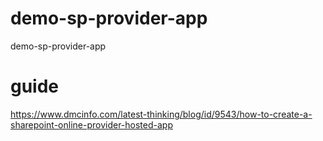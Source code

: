 # demo-sp-provider-app
demo-sp-provider-app

# guide
https://www.dmcinfo.com/latest-thinking/blog/id/9543/how-to-create-a-sharepoint-online-provider-hosted-app